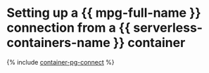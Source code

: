 # Setting up a {{ mpg-full-name }} connection from a {{ serverless-containers-name }} container

{% include [container-pg-connect](../../_tutorials/serverless/container-pg-connect.md) %}
